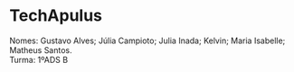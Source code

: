 # TechApulus

Nomes: Gustavo Alves; Júlia Campioto; Julia Inada; Kelvin; Maria Isabelle; Matheus Santos. <br>
Turma: 1ºADS B <br>
